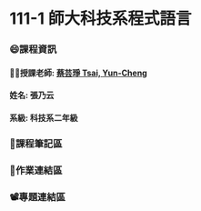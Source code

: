 # 111-1 師大科技系程式語言
### :smile:課程資訊
#### :teacher:授課老師: [蔡芸琤 Tsai, Yun-Cheng](https://github.com/pecu?tab=repositories)
#### 姓名: 張乃云
#### 系級: 科技系二年級
### :pencil:課程筆記區
### 🙌作業連結區
### 📽️專題連結區
